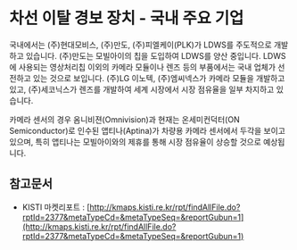 # 차선 이탈 경보 장치 - 국내 주요 기업

국내에서는 (주)현대모비스, (주)만도, (주)피엘케이(PLK)가 LDWS를 주도적으로 개발하고 있습니다.
(주)만도는 모빌아이의 칩을 도입하여 LDWS를 양산 중입니다. LDWS에 사용되는 영상처리칩 이외의 카메라 모듈이나 렌즈 등의 부품에서는 국내 업체가 선전하고 있는 것으로 보입니다. (주)LG 이노텍, (주)엠씨넥스가 카메라 모듈을 개발하고 있고, (주)세코닉스가 렌즈를 개발하여 세계 시장에서 시장 점유율을 일부 차지하고 있습니다.


카메라 센서의 경우 옴니비젼(Omnivision)과 현재는 온세미컨덕터(ON Semiconductor)로 인수된 앱티나(Aptina)가 차량용 카메라 센서에서 두각을 보이고 있으며, 특히 앱티나는 모빌아이와의 제휴를 통해 시장 점유율이 상승할 것으로 예상됩니다.


## 참고문서
- KISTI 마켓리포트 : [http://kmaps.kisti.re.kr/rpt/findAllFile.do?rptId=2377&metaTypeCd=&metaTypeSeq=&reportGubun=1](http://kmaps.kisti.re.kr/rpt/findAllFile.do?rptId=2377&metaTypeCd=&metaTypeSeq=&reportGubun=1)
